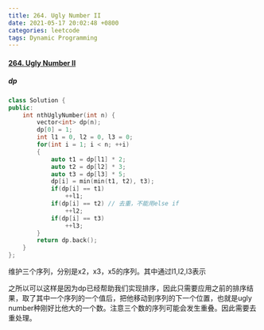 ```yaml
---
title: 264. Ugly Number II
date: 2021-05-17 20:02:48 +0800
categories: leetcode
tags: Dynamic Programming
---
```

#### [264. Ugly Number II](https://leetcode.com/problems/ugly-number-ii/)

##### dp
```c++
class Solution {
public:
    int nthUglyNumber(int n) {
        vector<int> dp(n);
        dp[0] = 1;
        int l1 = 0, l2 = 0, l3 = 0;
        for(int i = 1; i < n; ++i)
        {
            auto t1 = dp[l1] * 2;
            auto t2 = dp[l2] * 3;
            auto t3 = dp[l3] * 5;
            dp[i] = min(min(t1, t2), t3);
            if(dp[i] == t1)
                ++l1;
            if(dp[i] == t2) // 去重，不能用else if
                ++l2;
            if(dp[i] == t3)
                ++l3;
        }
        return dp.back();
    }
};
```

维护三个序列，分别是x2，x3，x5的序列。其中通过l1,l2,l3表示

之所以可以这样是因为dp已经帮助我们实现排序，因此只需要应用之前的排序结果，取了其中一个序列的一个值后，把他移动到序列的下一个位置，也就是ugly number种刚好比他大的一个数。注意三个数的序列可能会发生重叠。因此需要去重处理。
